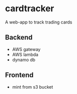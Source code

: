 # cardtracker
A web-app to track trading cards

## Backend
* AWS gateway
* AWS lambda
* dynamo db

## Frontend 
* mint from s3 bucket
